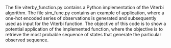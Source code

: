 The file viterby_function.py contains a Python implementation of the Viterbi algorithm. 
The file sim_func.py contains an example of application, where a one-hot encoded series of observations is generated and subsequently used as input for the Viterbi function.
  The objective of this code is to show a potential application of the implemented function, where the objective is to retrieve the most probable sequence of states that generate the particular observed sequence.
